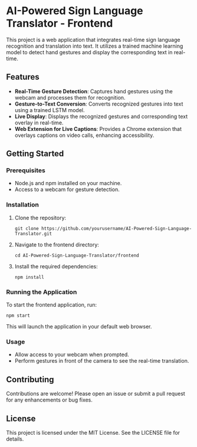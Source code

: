 # AI-Powered Sign Language Translator - Frontend

This project is a web application that integrates real-time sign language recognition and translation into text. It utilizes a trained machine learning model to detect hand gestures and display the corresponding text in real-time.

## Features

- **Real-Time Gesture Detection**: Captures hand gestures using the webcam and processes them for recognition.
- **Gesture-to-Text Conversion**: Converts recognized gestures into text using a trained LSTM model.
- **Live Display**: Displays the recognized gestures and corresponding text overlay in real-time.
- **Web Extension for Live Captions**: Provides a Chrome extension that overlays captions on video calls, enhancing accessibility.

## Getting Started

### Prerequisites

- Node.js and npm installed on your machine.
- Access to a webcam for gesture detection.

### Installation

1. Clone the repository:
   ```
   git clone https://github.com/yourusername/AI-Powered-Sign-Language-Translator.git
   ```

2. Navigate to the frontend directory:
   ```
   cd AI-Powered-Sign-Language-Translator/frontend
   ```

3. Install the required dependencies:
   ```
   npm install
   ```

### Running the Application

To start the frontend application, run:
```
npm start
```
This will launch the application in your default web browser.

### Usage

- Allow access to your webcam when prompted.
- Perform gestures in front of the camera to see the real-time translation.

## Contributing

Contributions are welcome! Please open an issue or submit a pull request for any enhancements or bug fixes.

## License

This project is licensed under the MIT License. See the LICENSE file for details.